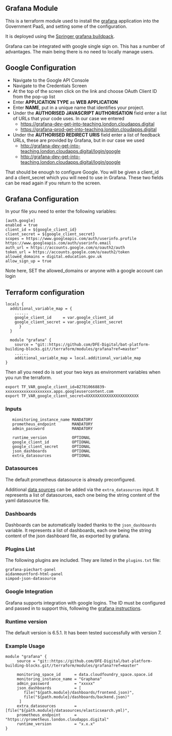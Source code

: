 ## Grafana Module
This is a terraform module used to install the [grafana](https://grafana.com/) application into the Government PaaS, and setting some of the configuration.

It is deployed using the [Springer grafana buildpack](https://github.com/SpringerPE/cf-grafana-buildpack).

Grafana can be integrated with google single sign on.  This has a number of advantages. The main being there is no need to locally manage users.

## Google Configuration

- Navigate to the Google API Console
- Navigate to the Credentials Screen
- At the top of the screen click on the  link and choose OAuth Client ID from the pop-up list
- Enter **APPLICATION TYPE** as **WEB APPLICATION**
- Enter **NAME**, put in a unique name that identifies your project.
- Under the **AUTHORISED JAVASCRIPT AUTHORISATION**  field enter a list of URLs that your code uses. In our case we entered 
   - https://grafana-dev-get-into-teaching.london.cloudapps.digital
   - https://grafana-prod-get-into-teaching.london.cloudapps.digital
- Under the **AUTHORISED REDIRECT URIS**  field enter a list of feedback URLs, these are provided by Grafana, but in our case we used
   - http://grafana-dev-get-into-teaching.london.cloudapps.digital/login/google
   - http://grafana-dev-get-into-teaching.london.cloudapps.digital/login/google

That should be enough to configure Google.  You will be given a client_id and a client_secret which you will need to use in Grafana. These two fields can be read again if you return to the screen.

## Grafana Configuration

In your  file you need to enter the following variables:

```
[auth.google]
enabled = true
client_id = ${google_client_id}
client_secret = ${google_client_secret}
scopes = https://www.googleapis.com/auth/userinfo.profile https://www.googleapis.com/auth/userinfo.email
auth_url = https://accounts.google.com/o/oauth2/auth
token_url = https://accounts.google.com/o/oauth2/token
allowed_domains = digital.education.gov.uk
allow_sign_up = true
```

Note here, SET the allowed_domains or anyone with a google account can login

## Terraform configuration
```
locals {
  additional_variable_map = {
    ......
    google_client_id     = var.google_client_id
    google_client_secret = var.google_client_secret
      }
  }
 
  module "grafana" {
    source = "git::https://github.com/DFE-Digital/bat-platform-building-blocks.git//terraform/modules/grafana?ref=master"
    ......
    additional_variable_map = local.additional_variable_map
}
```
Then all you need do is set your two keys as environment variables when you run the terraform.
```
export TF_VAR_google_client_id=827810668839-xxxxxxxxxxxxxxxxxxxx.apps.googleusercontent.com
export TF_VAR_google_client_secret=XXXXXXXXXXXXXXXXXXXXXXX
```
### Inputs
```monitoring_space_id       MANDATORY
   mionitoring_instance_name MANDATORY
   prometheus_endpoint       MANDATORY
   admin_password            MANDATORY

   runtime_version           OPTIONAL
   google_client_id          OPTIONAL
   google_client_secret      OPTIONAL
   json_dashboards           OPTIONAL
   extra_datasources         OPTIONAL
```

### Datasources
The default prometheus datasource is already preconfigured.

Additional [data sources](https://grafana.com/docs/grafana/latest/datasources/) can be added via the `extra_datasources` input. It represents a list of datasources, each one being the string content of the yaml datasource file.

### Dashboards
Dashboards can be automatically loaded thanks to the `json_dashboards` variable. It represents a list of dashboards, each one being the string content of the json dashboard file, as exported by grafana.

### Plugins List
The following plugins are included. They are listed in the `plugins.txt` file:
```
grafana-piechart-panel
aidanmountford-html-panel
simpod-json-datasource
```

### Google Integration
Grafana supports integration with google logins. The ID must be configured and passed in to support this, following the [grafana instructions](https://grafana.com/docs/grafana/latest/auth/google/).

### Runtime version
The default version is 6.5.1. It has been tested successfully with version 7.

### Example Usage
```
module "grafana" {
     source = "git::https://github.com/DFE-Digital/bat-platform-building-blocks.git//terraform/modules/grafana?ref=master"

     monitoring_space_id      = data.cloudfoundry_space.space.id
     monitoring_instance_name = "Graphana"
     admin_password           = "xxxxx"
     json_dashboards          = [
        file("${path.module}/dashboards/frontend.json)",
        file("${path.module}/dashboards/backend.json)"
      ]
     extra_datasources        = [file("${path.module}/datasources/elasticsearch.yml)",
     prometheus_endpoint      = "https://prometheus.london.cloudapps.digital"
     runtime_version          = "x.x.x"
}
```
